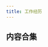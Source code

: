 ```yaml
---
title: 工作经历
---
```


## 内容合集

<script lang="ts" setup>
  import { workPost } from '@/docs/.vitepress/theme/components/constants.ts'
</script>

<ListPosts secret :posts="workPost" />
